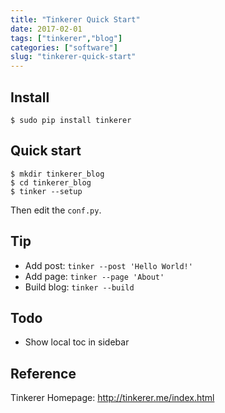 ```yaml
---
title: "Tinkerer Quick Start"
date: 2017-02-01
tags: ["tinkerer","blog"]
categories: ["software"]
slug: "tinkerer-quick-start"
---
```



Install
-------

    $ sudo pip install tinkerer

Quick start
-----------

    $ mkdir tinkerer_blog
    $ cd tinkerer_blog
    $ tinker --setup

Then edit the `conf.py`.

Tip
---

-   Add post: `tinker --post 'Hello World!'`
-   Add page: `tinker --page 'About'`
-   Build blog: `tinker --build`

Todo
----

-   Show local toc in sidebar

Reference
---------

Tinkerer Homepage: <http://tinkerer.me/index.html>

